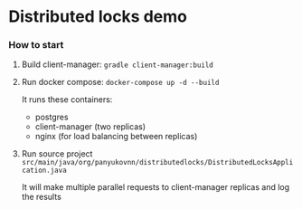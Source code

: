 # Distributed locks demo

### How to start
1. Build client-manager: `gradle client-manager:build`
2. Run docker compose: `docker-compose up -d --build`

   It runs these containers:
   - postgres
   - client-manager (two replicas)
   - nginx (for load balancing between replicas)

3. Run source project `src/main/java/org/panyukovnn/distributedlocks/DistributedLocksApplication.java`

   It will make multiple parallel requests to client-manager replicas and log the results